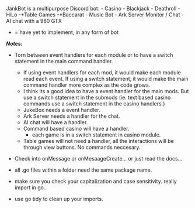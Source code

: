 JankBot is a multipurpose Discord bot.
    - Casino
        - Blackjack
        - Deathroll
        - HiLo
    -*Table Games
        -*Baccarat
    - Music Bot
    - Ark Server Monitor / Chat
    - AI chat with a 980 GTX

* = have yet to implement, in any form of bot


***Notes:***


- Torn between event handlers for each module or to have a switch statement in the main command handler.
    - If using event handlers for each mod, it would make each module read each event. If using a switch statement, it would make the main command handler more complex as the code grows. 
    - I think its a good idea to have a event handler for the main mods. But use a switch statement in the submods (ie. text based casino commands use a switch statement in the casino handlers.)
    - JukeBox needs a event handler.
    - Ark Server needs a handler for the chat.
    - AI chat will have a handler.
    - Command based casino will have a handler.
        - each game is in a switch statement in casino module.
    - Table games will not need a handler, all the interactions will be through view buttons. No commands neccesary. 

- Check into onMessage or onMesaageCreate... or just read the docs...


- all .go files within a folder need the same package name.
- make sure you check your capitalization and case sensitivity. really import in go.. 
- use go tidy to clean up your imports.
